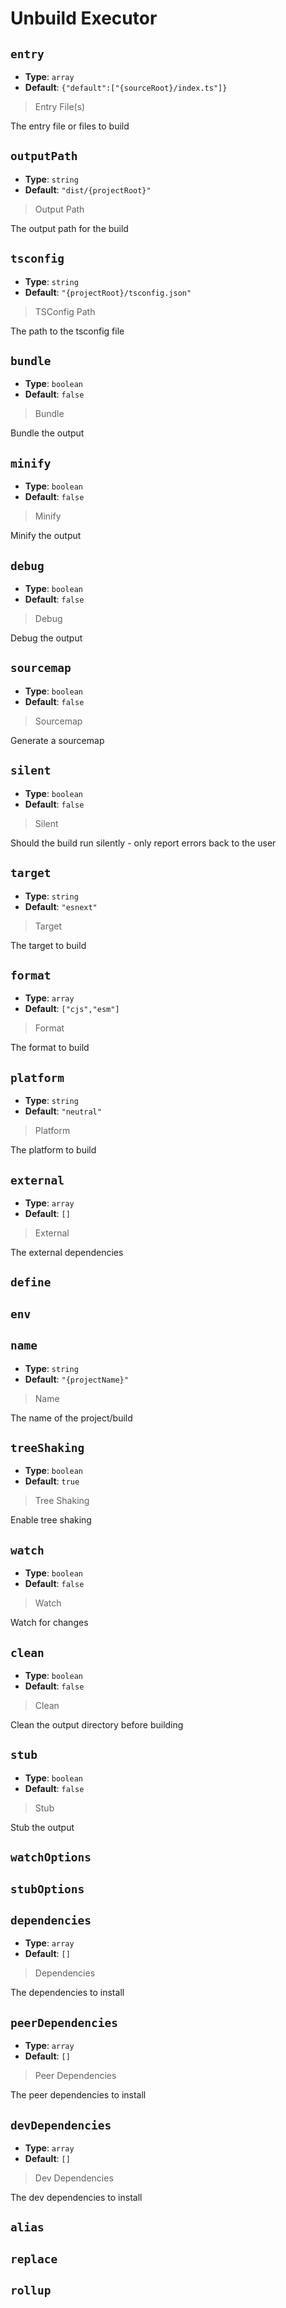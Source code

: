 
<!-- Generated by @storm-software/untyped -->
<!-- Do not edit this file directly -->

# Unbuild Executor

## `entry`
- **Type**: `array`
- **Default**: `{"default":["{sourceRoot}/index.ts"]}`

> Entry File(s)


The entry file or files to build


## `outputPath`
- **Type**: `string`
- **Default**: `"dist/{projectRoot}"`

> Output Path


The output path for the build


## `tsconfig`
- **Type**: `string`
- **Default**: `"{projectRoot}/tsconfig.json"`

> TSConfig Path


The path to the tsconfig file


## `bundle`
- **Type**: `boolean`
- **Default**: `false`

> Bundle


Bundle the output


## `minify`
- **Type**: `boolean`
- **Default**: `false`

> Minify


Minify the output


## `debug`
- **Type**: `boolean`
- **Default**: `false`

> Debug


Debug the output


## `sourcemap`
- **Type**: `boolean`
- **Default**: `false`

> Sourcemap


Generate a sourcemap


## `silent`
- **Type**: `boolean`
- **Default**: `false`

> Silent


Should the build run silently - only report errors back to the user


## `target`
- **Type**: `string`
- **Default**: `"esnext"`

> Target


The target to build


## `format`
- **Type**: `array`
- **Default**: `["cjs","esm"]`

> Format


The format to build


## `platform`
- **Type**: `string`
- **Default**: `"neutral"`

> Platform


The platform to build


## `external`
- **Type**: `array`
- **Default**: `[]`

> External


The external dependencies


## `define`

## `env`

## `name`
- **Type**: `string`
- **Default**: `"{projectName}"`

> Name


The name of the project/build


## `treeShaking`
- **Type**: `boolean`
- **Default**: `true`

> Tree Shaking


Enable tree shaking


## `watch`
- **Type**: `boolean`
- **Default**: `false`

> Watch


Watch for changes


## `clean`
- **Type**: `boolean`
- **Default**: `false`

> Clean


Clean the output directory before building


## `stub`
- **Type**: `boolean`
- **Default**: `false`

> Stub


Stub the output


## `watchOptions`

## `stubOptions`

## `dependencies`
- **Type**: `array`
- **Default**: `[]`

> Dependencies


The dependencies to install


## `peerDependencies`
- **Type**: `array`
- **Default**: `[]`

> Peer Dependencies


The peer dependencies to install


## `devDependencies`
- **Type**: `array`
- **Default**: `[]`

> Dev Dependencies


The dev dependencies to install


## `alias`

## `replace`

## `rollup`

